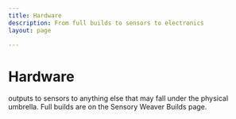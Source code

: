 ```yaml
---
title: Hardware
description: From full builds to sensors to electronics
layout: page

---
```


# Hardware
outputs to sensors to anything else that may fall under the physical umbrella. Full builds are on the Sensory Weaver Builds page.